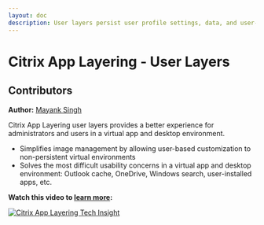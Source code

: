 ```yaml
---
layout: doc
description: User layers persist user profile settings, data, and user-installed applications in non-persistent VDI environments.
---
```

# Citrix App Layering - User Layers

## Contributors

**Author:** [Mayank Singh](https://twitter.com/techmayank)

Citrix App Layering user layers provides a better experience for administrators and users in a virtual app and desktop environment.

-  Simplifies image management by allowing user-based customization to non-persistent virtual environments
-  Solves the most difficult usability concerns in a virtual app and desktop environment: Outlook cache, OneDrive, Windows search, user-installed apps, etc.

**Watch this video to [learn more](https://www.youtube.com/watch?v=vd0JoHkCZGs):**

[![Citrix App Layering Tech Insight](/en-us/tech-zone/learn/media/shared_video-placeholder.png)](https://www.youtube.com/watch?v=vd0JoHkCZGs)
